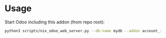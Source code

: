 # Usage

Start Odoo including this addon (from repo root):

```bash
python3 scripts/nix_odoo_web_server.py --db-name mydb --addon account_invoice_facturx
```
